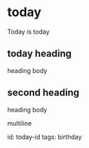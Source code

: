 # today
Today is today

## today heading
heading body

## second heading
heading body

multiline

id: today-id
tags: birthday
